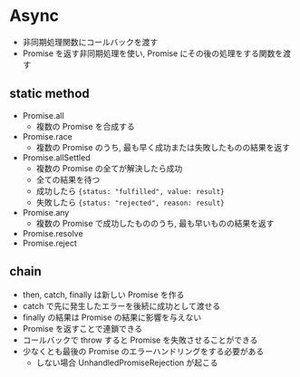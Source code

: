 # Async

- 非同期処理関数にコールバックを渡す
- Promise を返す非同期処理を使い, Promise にその後の処理をする関数を渡す

## static method
- Promise.all
    - 複数の Promise を合成する
- Promise.race
    - 複数の Promise のうち, 最も早く成功または失敗したものの結果を返す
- Promise.allSettled
    - 複数の Promise の全てが解決したら成功
    - 全ての結果を待つ
    - 成功したら `{status: "fulfilled", value: result}`
    - 失敗したら `{status: "rejected", reason: result}`
- Promise.any
    - 複数の Promise で成功したもののうち, 最も早いものの結果を返す
- Promise.resolve
- Promise.reject

## chain
- then, catch, finally は新しい Promise を作る
- catch で先に発生したエラーを後続に成功として渡せる
- finally の結果は Promise の結果に影響を与えない
- Promise を返すことで連鎖できる
- コールバックで throw すると Promise を失敗させることができる
- 少なくとも最後の Promise のエラーハンドリングをする必要がある
    - しない場合 UnhandledPromiseRejection が起こる
